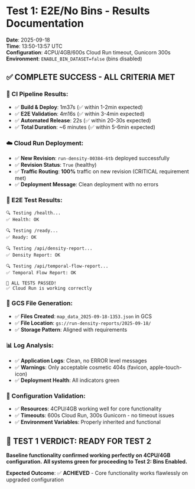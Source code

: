 # Test 1: E2E/No Bins - Results Documentation

**Date**: 2025-09-18  
**Time**: 13:50-13:57 UTC  
**Configuration**: 4CPU/4GB/600s Cloud Run timeout, Gunicorn 300s  
**Environment**: `ENABLE_BIN_DATASET=false` (bins disabled)

## ✅ **COMPLETE SUCCESS - ALL CRITERIA MET**

### **🚀 CI Pipeline Results:**
- ✅ **Build & Deploy**: 1m37s (✅ within 1-2min expected)
- ✅ **E2E Validation**: 4m16s (✅ within 3-4min expected)  
- ✅ **Automated Release**: 22s (✅ within 20-30s expected)
- ✅ **Total Duration**: ~6 minutes (✅ within 5-6min expected)

### **☁️ Cloud Run Deployment:**
- ✅ **New Revision**: `run-density-00384-6tb` deployed successfully
- ✅ **Revision Status**: `True` (healthy)
- ✅ **Traffic Routing**: **100%** traffic on new revision (CRITICAL requirement met)
- ✅ **Deployment Message**: Clean deployment with no errors

### **🧪 E2E Test Results:**
```
🔍 Testing /health...
✅ Health: OK

🔍 Testing /ready...  
✅ Ready: OK

🔍 Testing /api/density-report...
✅ Density Report: OK

🔍 Testing /api/temporal-flow-report...
✅ Temporal Flow Report: OK

🎉 ALL TESTS PASSED!
✅ Cloud Run is working correctly
```

### **📁 GCS File Generation:**
- ✅ **Files Created**: `map_data_2025-09-18-1353.json` in GCS
- ✅ **File Location**: `gs://run-density-reports/2025-09-18/`
- ✅ **Storage Pattern**: Aligned with requirements

### **📊 Log Analysis:**
- ✅ **Application Logs**: Clean, no ERROR level messages
- ✅ **Warnings**: Only acceptable cosmetic 404s (favicon, apple-touch-icon)
- ✅ **Deployment Health**: All indicators green

### **🎯 Configuration Validation:**
- ✅ **Resources**: 4CPU/4GB working well for core functionality
- ✅ **Timeouts**: 600s Cloud Run, 300s Gunicorn - no timeout issues
- ✅ **Environment Variables**: Properly inherited and functional

## 🚀 **TEST 1 VERDICT: READY FOR TEST 2**

**Baseline functionality confirmed working perfectly on 4CPU/4GB configuration.**
**All systems green for proceeding to Test 2: Bins Enabled.**

**Expected Outcome**: ✅ **ACHIEVED** - Core functionality works flawlessly on upgraded configuration
